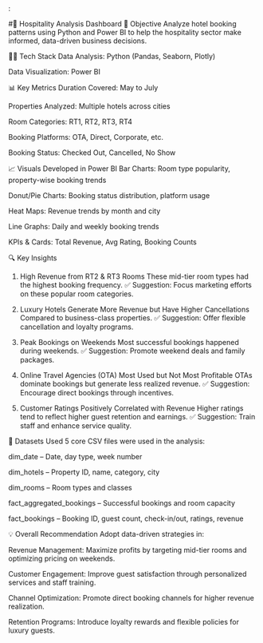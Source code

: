 :

#🏨 Hospitality Analysis Dashboard
📌 Objective
Analyze hotel booking patterns using Python and Power BI to help the hospitality sector make informed, data-driven business decisions.

👩‍💻 Tech Stack
Data Analysis: Python (Pandas, Seaborn, Plotly)

Data Visualization: Power BI

📊 Key Metrics
Duration Covered: May to July

Properties Analyzed: Multiple hotels across cities

Room Categories: RT1, RT2, RT3, RT4

Booking Platforms: OTA, Direct, Corporate, etc.

Booking Status: Checked Out, Cancelled, No Show

📈 Visuals Developed in Power BI
Bar Charts: Room type popularity, property-wise booking trends

Donut/Pie Charts: Booking status distribution, platform usage

Heat Maps: Revenue trends by month and city

Line Graphs: Daily and weekly booking trends

KPIs & Cards: Total Revenue, Avg Rating, Booking Counts

🔍 Key Insights
1. High Revenue from RT2 & RT3 Rooms
These mid-tier room types had the highest booking frequency.
✅ Suggestion: Focus marketing efforts on these popular room categories.

2. Luxury Hotels Generate More Revenue but Have Higher Cancellations
Compared to business-class properties.
✅ Suggestion: Offer flexible cancellation and loyalty programs.

3. Peak Bookings on Weekends
Most successful bookings happened during weekends.
✅ Suggestion: Promote weekend deals and family packages.

4. Online Travel Agencies (OTA) Most Used but Not Most Profitable
OTAs dominate bookings but generate less realized revenue.
✅ Suggestion: Encourage direct bookings through incentives.

5. Customer Ratings Positively Correlated with Revenue
Higher ratings tend to reflect higher guest retention and earnings.
✅ Suggestion: Train staff and enhance service quality.

🧾 Datasets Used
5 core CSV files were used in the analysis:

dim_date – Date, day type, week number

dim_hotels – Property ID, name, category, city

dim_rooms – Room types and classes

fact_aggregated_bookings – Successful bookings and room capacity

fact_bookings – Booking ID, guest count, check-in/out, ratings, revenue



💡 Overall Recommendation
Adopt data-driven strategies in:

Revenue Management: Maximize profits by targeting mid-tier rooms and optimizing pricing on weekends.

Customer Engagement: Improve guest satisfaction through personalized services and staff training.

Channel Optimization: Promote direct booking channels for higher revenue realization.

Retention Programs: Introduce loyalty rewards and flexible policies for luxury guests.


